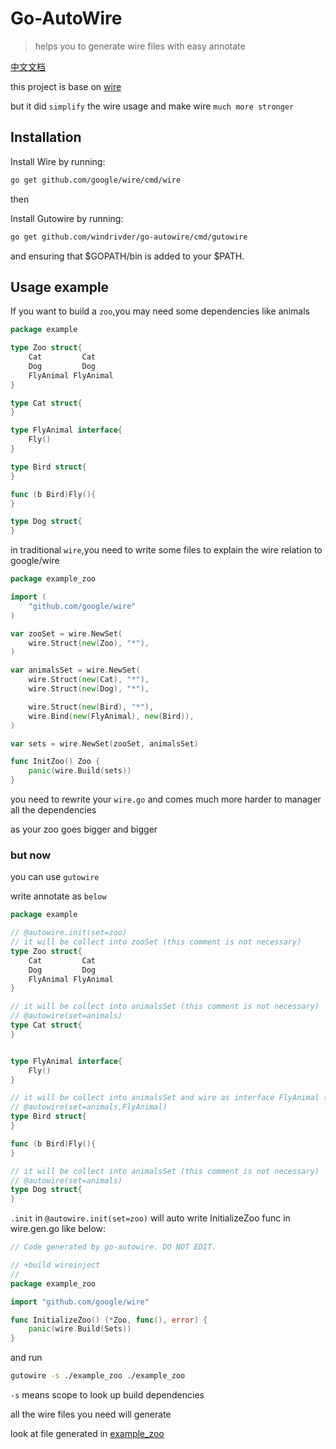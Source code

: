 # Go-AutoWire
> helps you to generate wire files with easy annotate

[中文文档](./readme_zh.md)


this project is base on [wire](https://github.com/google/wire)

but it did `simplify` the wire usage and make wire `much more stronger `

## Installation

Install Wire by running:
```sh
go get github.com/google/wire/cmd/wire
```
then 

Install Gutowire by running:
```sh
go get github.com/windrivder/go-autowire/cmd/gutowire
```
and ensuring that $GOPATH/bin is added to your $PATH.

## Usage example

If you want to build a `zoo`,you may need some dependencies like animals
```go
package example

type Zoo struct{ 
    Cat         Cat
    Dog         Dog
    FlyAnimal FlyAnimal
}

type Cat struct{
}

type FlyAnimal interface{
    Fly()
}

type Bird struct{
}

func (b Bird)Fly(){
}

type Dog struct{
}
```

in traditional `wire`,you need to write some files to explain the wire relation to google/wire

```go
package example_zoo

import (
	"github.com/google/wire"
)

var zooSet = wire.NewSet(
	wire.Struct(new(Zoo), "*"),
)

var animalsSet = wire.NewSet(
	wire.Struct(new(Cat), "*"),
	wire.Struct(new(Dog), "*"),

	wire.Struct(new(Bird), "*"),
	wire.Bind(new(FlyAnimal), new(Bird)),
)

var sets = wire.NewSet(zooSet, animalsSet)

func InitZoo() Zoo {
	panic(wire.Build(sets))
}
```

you need to rewrite your `wire.go` and comes much more harder to manager all the dependencies

as your zoo goes bigger and bigger 

### but now

you can use `gutowire`

write annotate as `below`
```go
package example

// @autowire.init(set=zoo)
// it will be collect into zooSet (this comment is not necessary)
type Zoo struct{ 
    Cat         Cat
    Dog         Dog
    FlyAnimal FlyAnimal
}

// it will be collect into animalsSet (this comment is not necessary)
// @autowire(set=animals)
type Cat struct{
}


type FlyAnimal interface{
    Fly()
}

// it will be collect into animalsSet and wire as interface FlyAnimal (this comment is not necessary)
// @autowire(set=animals,FlyAnimal)
type Bird struct{
}

func (b Bird)Fly(){
}

// it will be collect into animalsSet (this comment is not necessary)
// @autowire(set=animals)
type Dog struct{
}
```


`.init` in `@autowire.init(set=zoo)` will auto write InitializeZoo func in wire.gen.go like below:
```go
// Code generated by go-autowire. DO NOT EDIT.

// +build wireinject
//
package example_zoo

import "github.com/google/wire"

func InitializeZoo() (*Zoo, func(), error) {
	panic(wire.Build(Sets))
}
```

and run
```sh
gutowire -s ./example_zoo ./example_zoo
```

`-s` means scope to look up build dependencies

all the wire files you need will generate

look at file generated in [example_zoo](./example_zoo)
